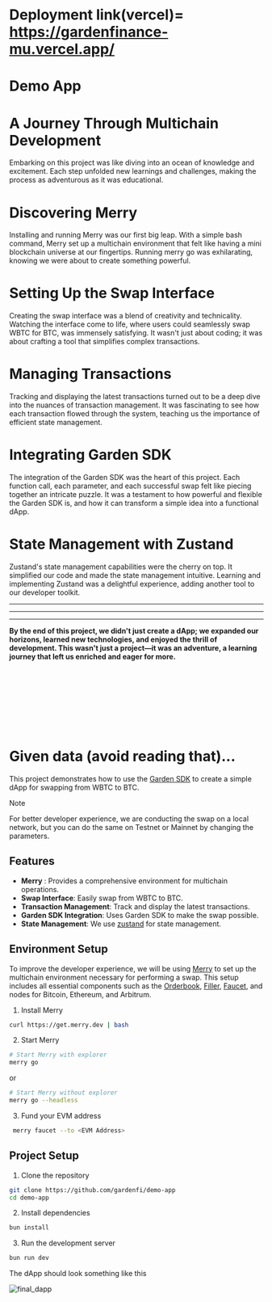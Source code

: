 # Deployment link(vercel)= https://gardenfinance-mu.vercel.app/

# Demo App

# A Journey Through Multichain Development
Embarking on this project was like diving into an ocean of knowledge and excitement. Each step unfolded new learnings and challenges, making the process as adventurous as it was educational.

# Discovering Merry
Installing and running Merry was our first big leap. With a simple bash command, Merry set up a multichain environment that felt like having a mini blockchain universe at our fingertips. Running merry go was exhilarating, knowing we were about to create something powerful.

# Setting Up the Swap Interface
Creating the swap interface was a blend of creativity and technicality. Watching the interface come to life, where users could seamlessly swap WBTC for BTC, was immensely satisfying. It wasn't just about coding; it was about crafting a tool that simplifies complex transactions.

# Managing Transactions
Tracking and displaying the latest transactions turned out to be a deep dive into the nuances of transaction management. It was fascinating to see how each transaction flowed through the system, teaching us the importance of efficient state management.

# Integrating Garden SDK
The integration of the Garden SDK was the heart of this project. Each function call, each parameter, and each successful swap felt like piecing together an intricate puzzle. It was a testament to how powerful and flexible the Garden SDK is, and how it can transform a simple idea into a functional dApp.

# State Management with Zustand
Zustand's state management capabilities were the cherry on top. It simplified our code and made the state management intuitive. Learning and implementing Zustand was a delightful experience, adding another tool to our developer toolkit.
<hr><hr><hr>

**By the end of this project, we didn't just create a dApp; we expanded our horizons, learned new technologies, and enjoyed the thrill of development. This wasn't just a project—it was an adventure, a learning journey that left us enriched and eager for more.**



<br><br><br><br><br><br><br>
# Given data (avoid reading that)...


This project demonstrates how to use the [Garden SDK](https://docs.garden.finance/developers/sdk/) to create a simple dApp for swapping from WBTC to BTC.

> [!NOTE]
> For better developer experience, we are conducting the swap on a local network, but you can do the same on Testnet or Mainnet by changing the parameters.

## Features

- **Merry** : Provides a comprehensive environment for multichain operations. 
- **Swap Interface**: Easily swap from WBTC to BTC.
- **Transaction Management**: Track and display the latest transactions.
- **Garden SDK Integration**: Uses Garden SDK to make the swap possible.
- **State Management**: We use [zustand](https://zustand-demo.pmnd.rs/) for state management.

## Environment Setup

To improve the developer experience, we will be using [Merry](https://docs.garden.finance/developers/merry/) to set up the multichain environment necessary for performing a swap. This setup includes all essential components such as the [Orderbook](https://docs.garden.finance/developers/fundamentals/orderbook/), [Filler](https://docs.garden.finance/developers/fundamentals/filler/), [Faucet](https://www.alchemy.com/faucets#faucets-switchback-right-light), and nodes for Bitcoin, Ethereum, and Arbitrum.

1. Install Merry

```bash
curl https://get.merry.dev | bash
```

2. Start Merry

```bash
# Start Merry with explorer
merry go
```

or

```bash
# Start Merry without explorer
merry go --headless
```

3. Fund your EVM address

```bash
 merry faucet --to <EVM Address>
```

## Project Setup

1. Clone the repository

```bash
git clone https://github.com/gardenfi/demo-app
cd demo-app
```

2. Install dependencies

```bash
bun install
```

3. Run the development server

```bash
bun run dev
```

The dApp should look something like this

![final_dapp](https://github.com/Sushants-Git/demo-app/assets/100516354/bf939a2f-3ac1-40f6-882c-c779ee4928ee)

